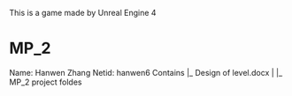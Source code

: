 This is a game made by Unreal Engine 4
# MP_2
Name: Hanwen Zhang
Netid: hanwen6
Contains
|_ Design of level.docx
|
|_ MP_2 project foldes
